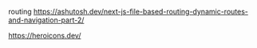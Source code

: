 routing
https://ashutosh.dev/next-js-file-based-routing-dynamic-routes-and-navigation-part-2/

https://heroicons.dev/

